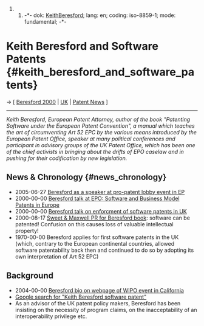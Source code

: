 1.  1.  -\*- dok: [KeithBeresford](KeithBeresford "wikilink"); lang: en;
        coding: iso-8859-1; mode: fundamental; -\*-

# Keith Beresford and Software Patents {#keith_beresford_and_software_patents}

-\> \[ [Beresford
2000](http://swpat.ffii.org/papers/beresford00/ "wikilink") \| [
UK](SwpatukEn "wikilink") \| [ Patent News](SwpatcninoEn "wikilink") \]

------------------------------------------------------------------------

*Keith Beresford, European Patent Attorney, author of the book
\"Patenting Software under the European Patent Convention\", a manual
which teaches the art of circumventing Art 52 EPC by the various means
introduced by the European Patent Office, speaker at many political
conferences and participant in advisory groups of the UK Patent Office,
which has been one of the chief activists in bringing about the drifts
of EPO caselaw and in pushing for their codification by new
legislation.*

## News & Chronology {#news_chronology}

-   2005-06-27 [ Beresford as a speaker at pro-patent lobby event in
    EP](Eei050606En "wikilink")
-   2000-00-00 [Beresford talk at EPO: Software and Business Model
    Patents in
    Europe](http://www.european-patent-office.org/epidos/conf/patlib2000/presentations/beresfordk.pdf "wikilink")
-   2000-00-00 [Beresford talk on enforcment of software patents in
    UK](http://www.google.de/search?hl=de&q=%22Keith+Beresford%22+patent+software&btnG=Google-Suche&meta= "wikilink")
-   2000-08-17 [Sweet & Maxwell PR for Beresford
    book](http://www.sweetandmaxwell.co.uk/pressroom/2000/17august.html "wikilink"):
    software can be patented! Confusion on this causes loss of valuable
    intellectual property!
-   1970-00-00 Beresford applies for first software patents in the UK
    (which, contrary to the European continental countries, allowed
    software patentability back then and continued to do so by adopting
    its own interpretation of Art 52 EPC)

## Background

-   2004-00-00 [Beresford bio on webpage of WIPO event in
    California](http://www.wipo.int/meetings/2004/stanford/en/speakers/k_beresford.html "wikilink")
-   [Google search for \"Keith Beresford software
    patent\"](http://www.google.de/search?hl=de&q=%22Keith+Beresford%22+patent+software&btnG=Google-Suche&meta= "wikilink")
-   As an advisor of the UK patent policy makers, Beresford has been
    insisting on the necessity of program claims, on the inacceptability
    of an interoperability privilege etc.
